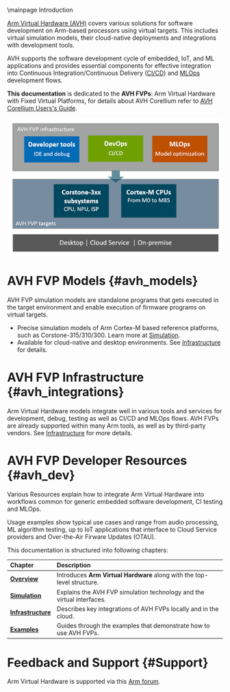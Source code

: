 \mainpage Introduction

[comment]:[TOC]

[Arm Virtual Hardware (AVH)](https://www.arm.com/products/development-tools/simulation/virtual-hardware) covers various solutions for software development on Arm-based processors using virtual targets. This includes virtual simulation models, their cloud-native deployments and integrations with development tools.

AVH supports the software development cycle of embedded, IoT, and ML applications and provides essential components for effective integration into Continuous Integration/Continuous Delivery ([CI/CD](https://en.wikipedia.org/wiki/CI/CD)) and [MLOps](https://en.wikipedia.org/wiki/MLOps) development flows.

**This documentation** is dedicated to the **AVH FVPs**: Arm Virtual Hardware with Fixed Virtual Platforms, for details about AVH Corellium refer to [AVH Corellium Users's Guide](https://developer.arm.com/docs/107660).

![AVH FVP: Arm Virtual Hardware with Fixed Virtual Platforms - Overview](./images/avh_overview.png)

# AVH FVP Models {#avh_models}

AVH FVP simulation models are standalone programs that gets executed in the target environment and enable execution of firmware programs on virtual targets.

 - Precise simulation models of Arm Cortex-M based reference platforms, such as Corstone-315/310/300. Learn more at [Simulation](../../simulation/html/index.html).
 - Available for cloud-native and desktop environments. See [Infrastructure](../../infrastructure/html/index.html) for details.

# AVH FVP Infrastructure {#avh_integrations}

Arm Virtual Hardware models integrate well in various tools and services for development, debug, testing as well as CI/CD and MLOps flows. AVH FVPs are already supported within many Arm tools, as well as by third-party vendors. See [Infrastructure](../../infrastructure/html/index.html) for more details.

# AVH FVP Developer Resources {#avh_dev}

Various Resources explain how to integrate Arm Virtual Hardware into workflows common for generic embedded software development, CI testing and MLOps.

Usage examples show typical use cases and range from audio processing, ML algorithm testing, up to IoT applications that interface to Cloud Service providers and Over-the-Air Firware Updates (OTAU).

This documentation is structured into following chapters:

Chapter                                                    | Description
:----------------------------------------------------------|:--------------------
[**Overview**](index.html)                                 | Introduces **Arm Virtual Hardware** along with the top-level structure.
[**Simulation**](../../simulation/html/index.html)         | Explains the AVH FVP simulation technology and the virtual interfaces.
[**Infrastructure**](../../infrastructure/html/index.html) | Describes key integrations of AVH FVPs locally and in the cloud.
[**Examples**](../../examples/html/index.html)             | Guides through the examples that demonstrate how to use AVH FVPs.

# Feedback and Support {#Support}

Arm Virtual Hardware is supported via this [Arm forum](https://community.arm.com/support-forums/f/arm-virtual-hardware-forum).
